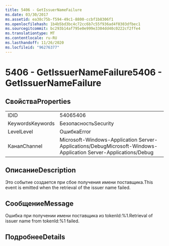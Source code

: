 ```yaml
---
title: 5406 - GetIssuerNameFailure
ms.date: 03/30/2017
ms.assetid: ea38c75b-f594-49c1-8800-ccbf1b8306f1
ms.openlocfilehash: 1b4b5bd3bc4c72cc6b7c55f936ad4f0303dfbec1
ms.sourcegitcommit: bc293b14af795e0e999e3304dd40c0222cf2ffe4
ms.translationtype: MT
ms.contentlocale: ru-RU
ms.lasthandoff: 11/26/2020
ms.locfileid: "96276377"
---
```

# <a name="5406---getissuernamefailure"></a><span data-ttu-id="38897-102">5406 - GetIssuerNameFailure</span><span class="sxs-lookup"><span data-stu-id="38897-102">5406 - GetIssuerNameFailure</span></span>

## <a name="properties"></a><span data-ttu-id="38897-103">Свойства</span><span class="sxs-lookup"><span data-stu-id="38897-103">Properties</span></span>  
  
|||  
|-|-|  
|<span data-ttu-id="38897-104">ID</span><span class="sxs-lookup"><span data-stu-id="38897-104">ID</span></span>|<span data-ttu-id="38897-105">5406</span><span class="sxs-lookup"><span data-stu-id="38897-105">5406</span></span>|  
|<span data-ttu-id="38897-106">Keywords</span><span class="sxs-lookup"><span data-stu-id="38897-106">Keywords</span></span>|<span data-ttu-id="38897-107">Безопасность</span><span class="sxs-lookup"><span data-stu-id="38897-107">Security</span></span>|  
|<span data-ttu-id="38897-108">Level</span><span class="sxs-lookup"><span data-stu-id="38897-108">Level</span></span>|<span data-ttu-id="38897-109">Ошибка</span><span class="sxs-lookup"><span data-stu-id="38897-109">Error</span></span>|  
|<span data-ttu-id="38897-110">Канал</span><span class="sxs-lookup"><span data-stu-id="38897-110">Channel</span></span>|<span data-ttu-id="38897-111">Microsoft-Windows-Application Server-Applications/Debug</span><span class="sxs-lookup"><span data-stu-id="38897-111">Microsoft-Windows-Application Server-Applications/Debug</span></span>|  
  
## <a name="description"></a><span data-ttu-id="38897-112">Описание</span><span class="sxs-lookup"><span data-stu-id="38897-112">Description</span></span>  

 <span data-ttu-id="38897-113">Это событие создается при сбое получения имени поставщика.</span><span class="sxs-lookup"><span data-stu-id="38897-113">This event is emitted when the retrieval of the issuer name failed.</span></span>  
  
## <a name="message"></a><span data-ttu-id="38897-114">Сообщение</span><span class="sxs-lookup"><span data-stu-id="38897-114">Message</span></span>  

 <span data-ttu-id="38897-115">Ошибка при получении имени поставщика из tokenId:%1.</span><span class="sxs-lookup"><span data-stu-id="38897-115">Retrieval of issuer name from tokenId:%1 failed.</span></span>  
  
## <a name="details"></a><span data-ttu-id="38897-116">Подробнее</span><span class="sxs-lookup"><span data-stu-id="38897-116">Details</span></span>
